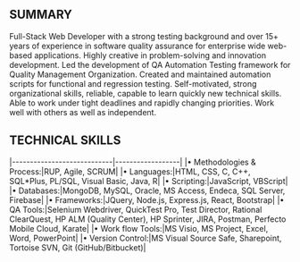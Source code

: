 ## SUMMARY
Full-Stack Web Developer with a strong testing background and over 15+ years of experience in software quality assurance for enterprise wide web-based applications. Highly creative in problem-solving and innovation development. Led the development of QA Automation Testing framework for Quality Management Organization. Created and maintained automation scripts for functional and regression testing. Self-motivated, strong organizational skills, reliable, capable to learn quickly new technical skills. Able to work under tight deadlines and rapidly changing priorities. Work well with others as well as independent.

## TECHNICAL SKILLS
|----------------------------|------------------|
|•	Methodologies & Process:|RUP, Agile, SCRUM|
|•	Languages:|HTML, CSS, C, C++, SQL*Plus, PL/SQL, Visual Basic, Java, R|
|•	Scripting:|JavaScript, VBScript|
|•	Databases:|MongoDB, MySQL, Oracle, MS Access, Endeca, SQL Server, Firebase|
|•	Frameworks:|JQuery, Node.js, Express.js, React, Bootstrap|
|•	QA Tools:|Selenium Webdriver, QuickTest Pro, Test Director, Rational ClearQuest, HP ALM (Quality Center), HP Sprinter, JIRA, Postman, Perfecto Mobile Cloud, Karate|
|•	Work flow Tools:|MS Visio, MS Project, Excel, Word, PowerPoint|
|•	Version Control:|MS Visual Source Safe, Sharepoint, Tortoise SVN, Git (GitHub/Bitbucket)|


